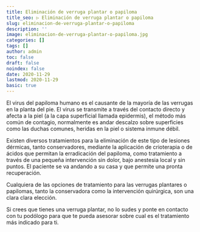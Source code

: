 ```yaml
---
title: Eliminación de verruga plantar o papiloma
title_seo: ▷ Eliminación de verruga plantar o papiloma
slug: eliminacion-de-verruga-plantar-o-papiloma
description: ''
image: eliminacion-de-verruga-plantar-o-papiloma.jpg
categories: []
tags: []
author: admin
toc: false
draft: false
noindex: false
date: 2020-11-29
lastmod: 2020-11-29
basic: true
---
```

El virus del papiloma humano es el causante de la mayoría de las verrugas en la planta del pie. El virus se transmite a través del contacto directo y afecta a la piel (a la capa superficial llamada epidermis), el método más común de contagio, normalmente es andar descalzo sobre superficies como las duchas comunes, heridas en la piel o sistema inmune débil.

Existen diversos tratamientos para la eliminación de este tipo de lesiones dérmicas, tanto conservadores, mediante la aplicación de crioterapia o de ácidos que permitan la erradicación del papiloma, como tratamiento a través de una pequeña intervención sin dolor, bajo anestesia local y sin puntos. El paciente se va andando a su casa y que permite una pronta recuperación.

Cualquiera de las opciones de tratamiento para las verrugas plantares o papilomas, tanto la conservadora como la intervención quirúrgica, son una clara clara elección.

Si crees que tienes una verruga plantar, no lo sudes y ponte en contacto con tu podólogo para que te pueda asesorar sobre cual es el tratamiento más indicado para ti.